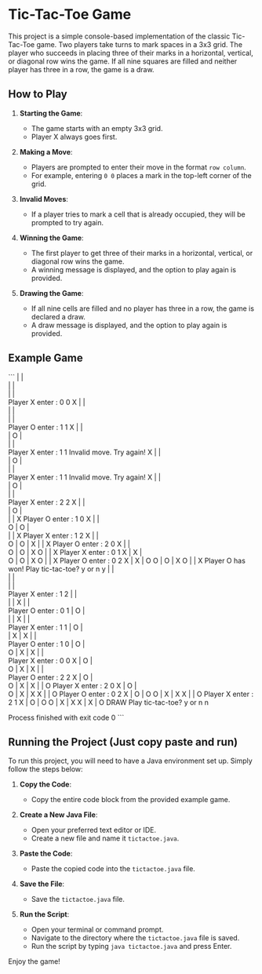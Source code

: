 # Tic-Tac-Toe Game

This project is a simple console-based implementation of the classic Tic-Tac-Toe game. Two players take turns to mark spaces in a 3x3 grid. The player who succeeds in placing three of their marks in a horizontal, vertical, or diagonal row wins the game. If all nine squares are filled and neither player has three in a row, the game is a draw.

## How to Play

1. **Starting the Game**:
   - The game starts with an empty 3x3 grid.
   - Player X always goes first.

2. **Making a Move**:
   - Players are prompted to enter their move in the format `row column`.
   - For example, entering `0 0` places a mark in the top-left corner of the grid.

3. **Invalid Moves**:
   - If a player tries to mark a cell that is already occupied, they will be prompted to try again.

4. **Winning the Game**:
   - The first player to get three of their marks in a horizontal, vertical, or diagonal row wins the game.
   - A winning message is displayed, and the option to play again is provided.

5. **Drawing the Game**:
   - If all nine cells are filled and no player has three in a row, the game is declared a draw.
   - A draw message is displayed, and the option to play again is provided.

## Example Game

\```
  |   |   
  |   |   
  |   |   
Player X enter : 
0 0
X |   |   
  |   |   
  |   |   
Player O enter : 
1 1
X |   |   
  | O |   
  |   |   
Player X enter : 
1 1
Invalid move. Try again!
X |   |   
  | O |   
  |   |   
Player X enter : 
1 1
Invalid move. Try again!
X |   |   
  | O |   
  |   |   
Player X enter : 
2 2
X |   |   
  | O |   
  |   | X 
Player O enter : 
1 0
X |   |   
O | O |   
  |   | X 
Player X enter : 
1 2
X |   |   
O | O | X 
  |   | X 
Player O enter : 
2 0
X |   |   
O | O | X 
O |   | X 
Player X enter : 
0 1
X | X |   
O | O | X 
O |   | X 
Player O enter : 
0 2
X | X | O 
O | O | X 
O |   | X 
Player O has won!
Play tic-tac-toe? y or n
y
  |   |   
  |   |   
  |   |   
Player X enter : 
1 2
  |   |   
  |   | X 
  |   |   
Player O enter : 
0 1 
  | O |   
  |   | X 
  |   |   
Player X enter : 
1 1
  | O |   
  | X | X 
  |   |   
Player O enter : 
1 0
  | O |   
O | X | X 
  |   |   
Player X enter : 
0 0
X | O |   
O | X | X 
  |   |   
Player O enter : 
2 2
X | O |   
O | X | X 
  |   | O 
Player X enter : 
2 0 
X | O |   
O | X | X 
X |   | O 
Player O enter : 
0 2
X | O | O 
O | X | X 
X |   | O 
Player X enter : 
2 1
X | O | O 
O | X | X 
X | X | O 
DRAW
Play tic-tac-toe? y or n
n

Process finished with exit code 0
\```

## Running the Project (Just copy paste and run)

To run this project, you will need to have a Java environment set up. Simply follow the steps below:

1. **Copy the Code**:
   - Copy the entire code block from the provided example game.

2. **Create a New Java File**:
   - Open your preferred text editor or IDE.
   - Create a new file and name it `tictactoe.java`.

3. **Paste the Code**:
   - Paste the copied code into the `tictactoe.java` file.

4. **Save the File**:
   - Save the `tictactoe.java` file.

5. **Run the Script**:
   - Open your terminal or command prompt.
   - Navigate to the directory where the `tictactoe.java` file is saved.
   - Run the script by typing `java tictactoe.java` and press Enter.

Enjoy the game!

